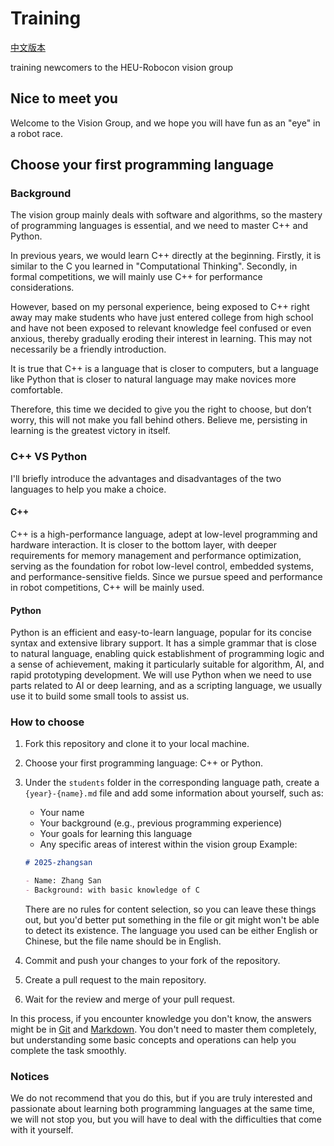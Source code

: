 # Training

[中文版本](README_zh.md)

training newcomers to the HEU-Robocon vision group

## Nice to meet you

Welcome to the Vision Group, and we hope you will have fun as an "eye" in a robot race.

## Choose your first programming language

### Background

The vision group mainly deals with software and algorithms, so the mastery of programming languages is essential, and we need to master C++ and Python.

In previous years, we would learn C++ directly at the beginning. Firstly, it is similar to the C you learned in "Computational Thinking". Secondly, in formal competitions, we will mainly use C++ for performance considerations.

However, based on my personal experience, being exposed to C++ right away may make students who have just entered college from high school and have not been exposed to relevant knowledge feel confused or even anxious, thereby gradually eroding their interest in learning. This may not necessarily be a friendly introduction.

It is true that C++ is a language that is closer to computers, but a language like Python that is closer to natural language may make novices more comfortable.

Therefore, this time we decided to give you the right to choose, but don’t worry, this will not make you fall behind others. Believe me, persisting in learning is the greatest victory in itself.

### C++ VS Python

I'll briefly introduce the advantages and disadvantages of the two languages to help you make a choice.

#### C++

C++ is a high-performance language, adept at low-level programming and hardware interaction. It is closer to the bottom layer, with deeper requirements for memory management and performance optimization, serving as the foundation for robot low-level control, embedded systems, and performance-sensitive fields. Since we pursue speed and performance in robot competitions, C++ will be mainly used.

#### Python

Python is an efficient and easy-to-learn language, popular for its concise syntax and extensive library support. It has a simple grammar that is close to natural language, enabling quick establishment of programming logic and a sense of achievement, making it particularly suitable for algorithm, AI, and rapid prototyping development. We will use Python when we need to use parts related to AI or deep learning, and as a scripting language, we usually use it to build some small tools to assist us.

### How to choose

1. Fork this repository and clone it to your local machine.
2. Choose your first programming language: C++ or Python.
3. Under the `students` folder in the corresponding language path, create a `{year}-{name}.md` file and add some information about yourself, such as:

   - Your name
   - Your background (e.g., previous programming experience)
   - Your goals for learning this language
   - Any specific areas of interest within the vision group
     Example:

   ```markdown
   # 2025-zhangsan

   - Name: Zhang San
   - Background: with basic knowledge of C
   ```

   There are no rules for content selection, so you can leave these things out, but you'd better put something in the file or git might won't be able to detect its existence. The language you used can be either English or Chinese, but the file name should be in English.
4. Commit and push your changes to your fork of the repository.
5. Create a pull request to the main repository.
6. Wait for the review and merge of your pull request.

In this process, if you encounter knowledge you don't know, the answers might be in [Git](commom/Git.md) and [Markdown](commom/Markdown.md). You don't need to master them completely, but understanding some basic concepts and operations can help you complete the task smoothly.

### Notices

We do not recommend that you do this, but if you are truly interested and passionate about learning both programming languages at the same time, we will not stop you, but you will have to deal with the difficulties that come with it yourself.
